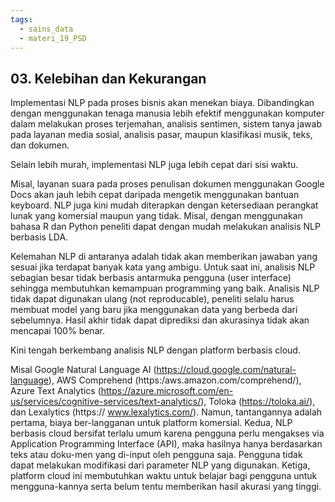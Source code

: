 ```yaml
---
tags:
  - sains_data
  - materi_19_PSD
---
```

## 03. Kelebihan dan Kekurangan

Implementasi NLP pada proses bisnis akan menekan biaya. Dibandingkan dengan menggunakan tenaga manusia lebih efektif menggunakan komputer dalam melakukan proses terjemahan, analisis sentimen, sistem tanya jawab pada layanan media sosial, analisis pasar, maupun klasifikasi musik, teks, dan dokumen.

Selain lebih murah, implementasi NLP juga lebih cepat dari sisi waktu.

Misal, layanan suara pada proses penulisan dokumen menggunakan Google Docs akan jauh lebih cepat daripada mengetik menggunakan bantuan keyboard. NLP juga kini mudah diterapkan dengan ketersediaan perangkat lunak yang komersial maupun yang tidak. Misal, dengan menggunakan bahasa R dan Python peneliti dapat dengan mudah melakukan analisis NLP berbasis LDA.

Kelemahan NLP di antaranya adalah tidak akan memberikan jawaban yang sesuai jika terdapat banyak kata yang ambigu. Untuk saat ini, analisis NLP sebagian besar tidak berbasis antarmuka pengguna (user interface) sehingga membutuhkan kemampuan programming yang baik. Analisis NLP tidak dapat digunakan ulang (not reproducable), peneliti selalu harus membuat model yang baru jika menggunakan data yang berbeda dari sebelumnya. Hasil akhir tidak dapat diprediksi dan akurasinya tidak akan mencapai 100% benar.

Kini tengah berkembang analisis NLP dengan platform berbasis cloud.

Misal Google Natural Language AI (https://cloud.google.com/natural-language), AWS Comprehend (https:/aws.amazon.com/comprehend/), Azure Text Analytics (https://azure.microsoft.com/en-us/services/cognitive-services/text-analytics/), Toloka (https://toloka.ai/), dan Lexalytics (https:// www.lexalytics.com/). Namun, tantangannya adalah pertama, biaya ber-langganan untuk platform komersial. Kedua, NLP berbasis cloud bersifat terlalu umum karena pengguna perlu mengakses via Application Programming Interface (API), maka hasilnya hanya berdasarkan teks atau doku-men yang di-input oleh pengguna saja. Pengguna tidak dapat melakukan modifikasi dari parameter NLP yang digunakan. Ketiga, platform cloud ini membutuhkan waktu untuk belajar bagi pengguna untuk mengguna-kannya serta belum tentu memberikan hasil akurasi yang tinggi.
